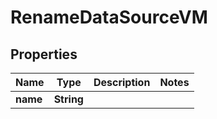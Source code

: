 

# RenameDataSourceVM


## Properties

| Name | Type | Description | Notes |
|------------ | ------------- | ------------- | -------------|
|**name** | **String** |  |  |




